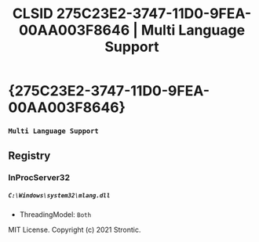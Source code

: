 ﻿---
title: "CLSID 275C23E2-3747-11D0-9FEA-00AA003F8646 | Multi Language Support"
excerpt: What is COM-Object CLSID 275C23E2-3747-11D0-9FEA-00AA003F8646?
---

# {275C23E2-3747-11D0-9FEA-00AA003F8646}

### `Multi Language Support`

## Registry


### InProcServer32

##### `C:\Windows\system32\mlang.dll`
* ThreadingModel: `Both`

MIT License. Copyright (c) 2021 Strontic.


